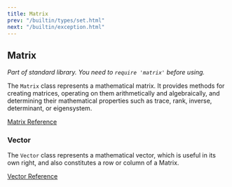 ```yaml
---
title: Matrix
prev: "/builtin/types/set.html"
next: "/builtin/exception.html"
---
```


## Matrix

*Part of standard library. You need to `require 'matrix'` before using.*

The `Matrix` class represents a mathematical matrix. It provides methods
for creating matrices, operating on them arithmetically and
algebraically, and determining their mathematical properties such as
trace, rank, inverse, determinant, or eigensystem.

<a
href='https://ruby-doc.org/stdlib-2.5.0/libdoc/matrix/rdoc/Matrix.html'
class='ruby-doc remote' target='_blank'>Matrix Reference</a>



### Vector

The `Vector` class represents a mathematical vector, which is useful in
its own right, and also constitutes a row or column of a Matrix.

<a
href='https://ruby-doc.org/stdlib-2.5.0/libdoc/matrix/rdoc/Vector.html'
class='ruby-doc remote' target='_blank'>Vector Reference</a>

